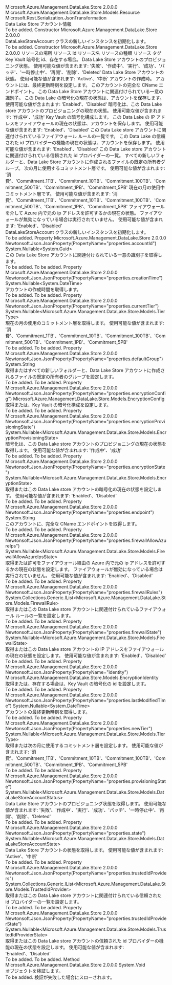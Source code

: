 <Type Name="DataLakeStoreAccount" FullName="Microsoft.Azure.Management.DataLake.Store.Models.DataLakeStoreAccount">
  <TypeSignature Language="C#" Value="public class DataLakeStoreAccount : Microsoft.Azure.Management.DataLake.Store.Models.Resource" />
  <TypeSignature Language="ILAsm" Value=".class public auto ansi beforefieldinit DataLakeStoreAccount extends Microsoft.Azure.Management.DataLake.Store.Models.Resource" />
  <TypeSignature Language="DocId" Value="T:Microsoft.Azure.Management.DataLake.Store.Models.DataLakeStoreAccount" />
  <TypeSignature Language="VB.NET" Value="Public Class DataLakeStoreAccount&#xA;Inherits Resource" />
  <TypeSignature Language="F#" Value="type DataLakeStoreAccount = class&#xA;    inherit Resource" />
  <AssemblyInfo>
    <AssemblyName>Microsoft.Azure.Management.DataLake.Store</AssemblyName>
    <AssemblyVersion>2.0.0.0</AssemblyVersion>
  </AssemblyInfo>
  <Base>
    <BaseTypeName>Microsoft.Azure.Management.DataLake.Store.Models.Resource</BaseTypeName>
  </Base>
  <Interfaces />
  <Attributes>
    <Attribute>
      <AttributeName>Microsoft.Rest.Serialization.JsonTransformation</AttributeName>
    </Attribute>
  </Attributes>
  <Docs>
    <summary>
            Data Lake Store アカウント情報
            </summary>
    <remarks>To be added.</remarks>
  </Docs>
  <Members>
    <Member MemberName=".ctor">
      <MemberSignature Language="C#" Value="public DataLakeStoreAccount ();" />
      <MemberSignature Language="ILAsm" Value=".method public hidebysig specialname rtspecialname instance void .ctor() cil managed" />
      <MemberSignature Language="DocId" Value="M:Microsoft.Azure.Management.DataLake.Store.Models.DataLakeStoreAccount.#ctor" />
      <MemberSignature Language="VB.NET" Value="Public Sub New ()" />
      <MemberType>Constructor</MemberType>
      <AssemblyInfo>
        <AssemblyName>Microsoft.Azure.Management.DataLake.Store</AssemblyName>
        <AssemblyVersion>2.0.0.0</AssemblyVersion>
      </AssemblyInfo>
      <Parameters />
      <Docs>
        <summary>
            DataLakeStoreAccount クラスの新しいインスタンスを初期化します。
            </summary>
        <remarks>To be added.</remarks>
      </Docs>
    </Member>
    <Member MemberName=".ctor">
      <MemberSignature Language="C#" Value="public DataLakeStoreAccount (string location, string id = null, string name = null, string type = null, System.Collections.Generic.IDictionary&lt;string,string&gt; tags = null, Microsoft.Azure.Management.DataLake.Store.Models.EncryptionIdentity identity = null, Nullable&lt;Microsoft.Azure.Management.DataLake.Store.Models.DataLakeStoreAccountStatus&gt; provisioningState = null, Nullable&lt;Microsoft.Azure.Management.DataLake.Store.Models.DataLakeStoreAccountState&gt; state = null, Nullable&lt;DateTime&gt; creationTime = null, Nullable&lt;DateTime&gt; lastModifiedTime = null, string endpoint = null, Nullable&lt;Guid&gt; accountId = null, Nullable&lt;Microsoft.Azure.Management.DataLake.Store.Models.EncryptionState&gt; encryptionState = null, Nullable&lt;Microsoft.Azure.Management.DataLake.Store.Models.EncryptionProvisioningState&gt; encryptionProvisioningState = null, Microsoft.Azure.Management.DataLake.Store.Models.EncryptionConfig encryptionConfig = null, Nullable&lt;Microsoft.Azure.Management.DataLake.Store.Models.FirewallState&gt; firewallState = null, System.Collections.Generic.IList&lt;Microsoft.Azure.Management.DataLake.Store.Models.FirewallRule&gt; firewallRules = null, Nullable&lt;Microsoft.Azure.Management.DataLake.Store.Models.TrustedIdProviderState&gt; trustedIdProviderState = null, System.Collections.Generic.IList&lt;Microsoft.Azure.Management.DataLake.Store.Models.TrustedIdProvider&gt; trustedIdProviders = null, string defaultGroup = null, Nullable&lt;Microsoft.Azure.Management.DataLake.Store.Models.TierType&gt; newTier = null, Nullable&lt;Microsoft.Azure.Management.DataLake.Store.Models.TierType&gt; currentTier = null, Nullable&lt;Microsoft.Azure.Management.DataLake.Store.Models.FirewallAllowAzureIpsState&gt; firewallAllowAzureIps = null);" />
      <MemberSignature Language="ILAsm" Value=".method public hidebysig specialname rtspecialname instance void .ctor(string location, string id, string name, string type, class System.Collections.Generic.IDictionary`2&lt;string, string&gt; tags, class Microsoft.Azure.Management.DataLake.Store.Models.EncryptionIdentity identity, valuetype System.Nullable`1&lt;valuetype Microsoft.Azure.Management.DataLake.Store.Models.DataLakeStoreAccountStatus&gt; provisioningState, valuetype System.Nullable`1&lt;valuetype Microsoft.Azure.Management.DataLake.Store.Models.DataLakeStoreAccountState&gt; state, valuetype System.Nullable`1&lt;valuetype System.DateTime&gt; creationTime, valuetype System.Nullable`1&lt;valuetype System.DateTime&gt; lastModifiedTime, string endpoint, valuetype System.Nullable`1&lt;valuetype System.Guid&gt; accountId, valuetype System.Nullable`1&lt;valuetype Microsoft.Azure.Management.DataLake.Store.Models.EncryptionState&gt; encryptionState, valuetype System.Nullable`1&lt;valuetype Microsoft.Azure.Management.DataLake.Store.Models.EncryptionProvisioningState&gt; encryptionProvisioningState, class Microsoft.Azure.Management.DataLake.Store.Models.EncryptionConfig encryptionConfig, valuetype System.Nullable`1&lt;valuetype Microsoft.Azure.Management.DataLake.Store.Models.FirewallState&gt; firewallState, class System.Collections.Generic.IList`1&lt;class Microsoft.Azure.Management.DataLake.Store.Models.FirewallRule&gt; firewallRules, valuetype System.Nullable`1&lt;valuetype Microsoft.Azure.Management.DataLake.Store.Models.TrustedIdProviderState&gt; trustedIdProviderState, class System.Collections.Generic.IList`1&lt;class Microsoft.Azure.Management.DataLake.Store.Models.TrustedIdProvider&gt; trustedIdProviders, string defaultGroup, valuetype System.Nullable`1&lt;valuetype Microsoft.Azure.Management.DataLake.Store.Models.TierType&gt; newTier, valuetype System.Nullable`1&lt;valuetype Microsoft.Azure.Management.DataLake.Store.Models.TierType&gt; currentTier, valuetype System.Nullable`1&lt;valuetype Microsoft.Azure.Management.DataLake.Store.Models.FirewallAllowAzureIpsState&gt; firewallAllowAzureIps) cil managed" />
      <MemberSignature Language="DocId" Value="M:Microsoft.Azure.Management.DataLake.Store.Models.DataLakeStoreAccount.#ctor(System.String,System.String,System.String,System.String,System.Collections.Generic.IDictionary{System.String,System.String},Microsoft.Azure.Management.DataLake.Store.Models.EncryptionIdentity,System.Nullable{Microsoft.Azure.Management.DataLake.Store.Models.DataLakeStoreAccountStatus},System.Nullable{Microsoft.Azure.Management.DataLake.Store.Models.DataLakeStoreAccountState},System.Nullable{System.DateTime},System.Nullable{System.DateTime},System.String,System.Nullable{System.Guid},System.Nullable{Microsoft.Azure.Management.DataLake.Store.Models.EncryptionState},System.Nullable{Microsoft.Azure.Management.DataLake.Store.Models.EncryptionProvisioningState},Microsoft.Azure.Management.DataLake.Store.Models.EncryptionConfig,System.Nullable{Microsoft.Azure.Management.DataLake.Store.Models.FirewallState},System.Collections.Generic.IList{Microsoft.Azure.Management.DataLake.Store.Models.FirewallRule},System.Nullable{Microsoft.Azure.Management.DataLake.Store.Models.TrustedIdProviderState},System.Collections.Generic.IList{Microsoft.Azure.Management.DataLake.Store.Models.TrustedIdProvider},System.String,System.Nullable{Microsoft.Azure.Management.DataLake.Store.Models.TierType},System.Nullable{Microsoft.Azure.Management.DataLake.Store.Models.TierType},System.Nullable{Microsoft.Azure.Management.DataLake.Store.Models.FirewallAllowAzureIpsState})" />
      <MemberSignature Language="F#" Value="new Microsoft.Azure.Management.DataLake.Store.Models.DataLakeStoreAccount : string * string * string * string * System.Collections.Generic.IDictionary&lt;string, string&gt; * Microsoft.Azure.Management.DataLake.Store.Models.EncryptionIdentity * Nullable&lt;Microsoft.Azure.Management.DataLake.Store.Models.DataLakeStoreAccountStatus&gt; * Nullable&lt;Microsoft.Azure.Management.DataLake.Store.Models.DataLakeStoreAccountState&gt; * Nullable&lt;DateTime&gt; * Nullable&lt;DateTime&gt; * string * Nullable&lt;Guid&gt; * Nullable&lt;Microsoft.Azure.Management.DataLake.Store.Models.EncryptionState&gt; * Nullable&lt;Microsoft.Azure.Management.DataLake.Store.Models.EncryptionProvisioningState&gt; * Microsoft.Azure.Management.DataLake.Store.Models.EncryptionConfig * Nullable&lt;Microsoft.Azure.Management.DataLake.Store.Models.FirewallState&gt; * System.Collections.Generic.IList&lt;Microsoft.Azure.Management.DataLake.Store.Models.FirewallRule&gt; * Nullable&lt;Microsoft.Azure.Management.DataLake.Store.Models.TrustedIdProviderState&gt; * System.Collections.Generic.IList&lt;Microsoft.Azure.Management.DataLake.Store.Models.TrustedIdProvider&gt; * string * Nullable&lt;Microsoft.Azure.Management.DataLake.Store.Models.TierType&gt; * Nullable&lt;Microsoft.Azure.Management.DataLake.Store.Models.TierType&gt; * Nullable&lt;Microsoft.Azure.Management.DataLake.Store.Models.FirewallAllowAzureIpsState&gt; -&gt; Microsoft.Azure.Management.DataLake.Store.Models.DataLakeStoreAccount" Usage="new Microsoft.Azure.Management.DataLake.Store.Models.DataLakeStoreAccount (location, id, name, type, tags, identity, provisioningState, state, creationTime, lastModifiedTime, endpoint, accountId, encryptionState, encryptionProvisioningState, encryptionConfig, firewallState, firewallRules, trustedIdProviderState, trustedIdProviders, defaultGroup, newTier, currentTier, firewallAllowAzureIps)" />
      <MemberType>Constructor</MemberType>
      <AssemblyInfo>
        <AssemblyName>Microsoft.Azure.Management.DataLake.Store</AssemblyName>
        <AssemblyVersion>2.0.0.0</AssemblyVersion>
      </AssemblyInfo>
      <Parameters>
        <Parameter Name="location" Type="System.String" />
        <Parameter Name="id" Type="System.String" />
        <Parameter Name="name" Type="System.String" />
        <Parameter Name="type" Type="System.String" />
        <Parameter Name="tags" Type="System.Collections.Generic.IDictionary&lt;System.String,System.String&gt;" />
        <Parameter Name="identity" Type="Microsoft.Azure.Management.DataLake.Store.Models.EncryptionIdentity" />
        <Parameter Name="provisioningState" Type="System.Nullable&lt;Microsoft.Azure.Management.DataLake.Store.Models.DataLakeStoreAccountStatus&gt;" />
        <Parameter Name="state" Type="System.Nullable&lt;Microsoft.Azure.Management.DataLake.Store.Models.DataLakeStoreAccountState&gt;" />
        <Parameter Name="creationTime" Type="System.Nullable&lt;System.DateTime&gt;" />
        <Parameter Name="lastModifiedTime" Type="System.Nullable&lt;System.DateTime&gt;" />
        <Parameter Name="endpoint" Type="System.String" />
        <Parameter Name="accountId" Type="System.Nullable&lt;System.Guid&gt;" />
        <Parameter Name="encryptionState" Type="System.Nullable&lt;Microsoft.Azure.Management.DataLake.Store.Models.EncryptionState&gt;" />
        <Parameter Name="encryptionProvisioningState" Type="System.Nullable&lt;Microsoft.Azure.Management.DataLake.Store.Models.EncryptionProvisioningState&gt;" />
        <Parameter Name="encryptionConfig" Type="Microsoft.Azure.Management.DataLake.Store.Models.EncryptionConfig" />
        <Parameter Name="firewallState" Type="System.Nullable&lt;Microsoft.Azure.Management.DataLake.Store.Models.FirewallState&gt;" />
        <Parameter Name="firewallRules" Type="System.Collections.Generic.IList&lt;Microsoft.Azure.Management.DataLake.Store.Models.FirewallRule&gt;" />
        <Parameter Name="trustedIdProviderState" Type="System.Nullable&lt;Microsoft.Azure.Management.DataLake.Store.Models.TrustedIdProviderState&gt;" />
        <Parameter Name="trustedIdProviders" Type="System.Collections.Generic.IList&lt;Microsoft.Azure.Management.DataLake.Store.Models.TrustedIdProvider&gt;" />
        <Parameter Name="defaultGroup" Type="System.String" />
        <Parameter Name="newTier" Type="System.Nullable&lt;Microsoft.Azure.Management.DataLake.Store.Models.TierType&gt;" />
        <Parameter Name="currentTier" Type="System.Nullable&lt;Microsoft.Azure.Management.DataLake.Store.Models.TierType&gt;" />
        <Parameter Name="firewallAllowAzureIps" Type="System.Nullable&lt;Microsoft.Azure.Management.DataLake.Store.Models.FirewallAllowAzureIpsState&gt;" />
      </Parameters>
      <Docs>
        <param name="location">リソースの場所</param>
        <param name="id">リソース Id</param>
        <param name="name">リソース名</param>
        <param name="type">リソースの種類</param>
        <param name="tags">リソース タグ</param>
        <param name="identity">Key Vault 暗号化 id、存在する場合。</param>
        <param name="provisioningState">Data Lake Store アカウントのプロビジョニング状態。 使用可能な値が含まれます: '失敗'、'作成中'、'実行'、'成功'、'パッチ'、'一時停止中'、'再開'、'削除'、'Deleted'</param>
        <param name="state">Data Lake Store アカウントの状態。
            使用可能な値が含まれます: 'Active'、'中断'</param>
        <param name="creationTime">アカウントの作成時。</param>
        <param name="lastModifiedTime">アカウントには、最終更新時刻を設定します。</param>
        <param name="endpoint">このアカウントの完全な CName エンドポイント。</param>
        <param name="accountId">この Data Lake Store アカウントに関連付けられている一意の識別子。</param>
        <param name="encryptionState">この Data Lake の暗号化の現在の状態は、アカウントを保存します。 使用可能な値が含まれます: 'Enabled'、'Disabled'</param>
        <param name="encryptionProvisioningState">暗号化は、この Data Lake store アカウントのプロビジョニングの現在の状態。 使用可能な値が含まれます: '作成中'、'成功'</param>
        <param name="encryptionConfig">Key Vault の暗号化構成します。</param>
        <param name="firewallState">この Data Lake の IP アドレスをファイアウォールの現在の状態は、アカウントを保存します。 使用可能な値が含まれます: 'Enabled'、'Disabled'</param>
        <param name="firewallRules">この Data Lake store アカウントに関連付けられているファイアウォール ルールの一覧です。</param>
        <param name="trustedIdProviderState">この Data Lake の信頼された id プロバイダーの機能の現在の状態は、アカウントを保存します。
            使用可能な値が含まれます: 'Enabled'、'Disabled'</param>
        <param name="trustedIdProviders">この Data Lake store アカウントに関連付けられている信頼された id プロバイダーの一覧。</param>
        <param name="defaultGroup">すべての新しいフォルダーと、Data Lake Store アカウントに作成されるファイルの既定の所有者グループ。</param>
        <param name="newTier">次の月に使用するコミットメント層です。
            使用可能な値が含まれます: '消費'、'Commitment_1TB'、'Commitment_10TB'、'Commitment_100TB'、'Commitment_500TB'、'Commitment_1PB'、'Commitment_5PB'</param>
        <param name="currentTier">現在の月の使用中コミットメント層です。 使用可能な値が含まれます: '消費'、'Commitment_1TB'、'Commitment_10TB'、'Commitment_100TB'、'Commitment_500TB'、'Commitment_1PB'、'Commitment_5PB'</param>
        <param name="firewallAllowAzureIps">ファイアウォールを介して Azure 内で元の ip アドレスを許可するかの現在の状態。
            ファイアウォールが無効になっている場合は実行されていません。 使用可能な値が含まれます: 'Enabled'、'Disabled'</param>
        <summary>
            DataLakeStoreAccount クラスの新しいインスタンスを初期化します。
            </summary>
        <remarks>To be added.</remarks>
      </Docs>
    </Member>
    <Member MemberName="AccountId">
      <MemberSignature Language="C#" Value="public Nullable&lt;Guid&gt; AccountId { get; }" />
      <MemberSignature Language="ILAsm" Value=".property instance valuetype System.Nullable`1&lt;valuetype System.Guid&gt; AccountId" />
      <MemberSignature Language="DocId" Value="P:Microsoft.Azure.Management.DataLake.Store.Models.DataLakeStoreAccount.AccountId" />
      <MemberSignature Language="VB.NET" Value="Public ReadOnly Property AccountId As Nullable(Of Guid)" />
      <MemberSignature Language="F#" Value="member this.AccountId : Nullable&lt;Guid&gt;" Usage="Microsoft.Azure.Management.DataLake.Store.Models.DataLakeStoreAccount.AccountId" />
      <MemberType>Property</MemberType>
      <AssemblyInfo>
        <AssemblyName>Microsoft.Azure.Management.DataLake.Store</AssemblyName>
        <AssemblyVersion>2.0.0.0</AssemblyVersion>
      </AssemblyInfo>
      <Attributes>
        <Attribute>
          <AttributeName>Newtonsoft.Json.JsonProperty(PropertyName="properties.accountId")</AttributeName>
        </Attribute>
      </Attributes>
      <ReturnValue>
        <ReturnType>System.Nullable&lt;System.Guid&gt;</ReturnType>
      </ReturnValue>
      <Docs>
        <summary>
            この Data Lake Store アカウントに関連付けられている一意の識別子を取得します。
            </summary>
        <value>To be added.</value>
        <remarks>To be added.</remarks>
      </Docs>
    </Member>
    <Member MemberName="CreationTime">
      <MemberSignature Language="C#" Value="public Nullable&lt;DateTime&gt; CreationTime { get; }" />
      <MemberSignature Language="ILAsm" Value=".property instance valuetype System.Nullable`1&lt;valuetype System.DateTime&gt; CreationTime" />
      <MemberSignature Language="DocId" Value="P:Microsoft.Azure.Management.DataLake.Store.Models.DataLakeStoreAccount.CreationTime" />
      <MemberSignature Language="VB.NET" Value="Public ReadOnly Property CreationTime As Nullable(Of DateTime)" />
      <MemberSignature Language="F#" Value="member this.CreationTime : Nullable&lt;DateTime&gt;" Usage="Microsoft.Azure.Management.DataLake.Store.Models.DataLakeStoreAccount.CreationTime" />
      <MemberType>Property</MemberType>
      <AssemblyInfo>
        <AssemblyName>Microsoft.Azure.Management.DataLake.Store</AssemblyName>
        <AssemblyVersion>2.0.0.0</AssemblyVersion>
      </AssemblyInfo>
      <Attributes>
        <Attribute>
          <AttributeName>Newtonsoft.Json.JsonProperty(PropertyName="properties.creationTime")</AttributeName>
        </Attribute>
      </Attributes>
      <ReturnValue>
        <ReturnType>System.Nullable&lt;System.DateTime&gt;</ReturnType>
      </ReturnValue>
      <Docs>
        <summary>
            アカウントの作成時間を取得します。
            </summary>
        <value>To be added.</value>
        <remarks>To be added.</remarks>
      </Docs>
    </Member>
    <Member MemberName="CurrentTier">
      <MemberSignature Language="C#" Value="public Nullable&lt;Microsoft.Azure.Management.DataLake.Store.Models.TierType&gt; CurrentTier { get; }" />
      <MemberSignature Language="ILAsm" Value=".property instance valuetype System.Nullable`1&lt;valuetype Microsoft.Azure.Management.DataLake.Store.Models.TierType&gt; CurrentTier" />
      <MemberSignature Language="DocId" Value="P:Microsoft.Azure.Management.DataLake.Store.Models.DataLakeStoreAccount.CurrentTier" />
      <MemberSignature Language="VB.NET" Value="Public ReadOnly Property CurrentTier As Nullable(Of TierType)" />
      <MemberSignature Language="F#" Value="member this.CurrentTier : Nullable&lt;Microsoft.Azure.Management.DataLake.Store.Models.TierType&gt;" Usage="Microsoft.Azure.Management.DataLake.Store.Models.DataLakeStoreAccount.CurrentTier" />
      <MemberType>Property</MemberType>
      <AssemblyInfo>
        <AssemblyName>Microsoft.Azure.Management.DataLake.Store</AssemblyName>
        <AssemblyVersion>2.0.0.0</AssemblyVersion>
      </AssemblyInfo>
      <Attributes>
        <Attribute>
          <AttributeName>Newtonsoft.Json.JsonProperty(PropertyName="properties.currentTier")</AttributeName>
        </Attribute>
      </Attributes>
      <ReturnValue>
        <ReturnType>System.Nullable&lt;Microsoft.Azure.Management.DataLake.Store.Models.TierType&gt;</ReturnType>
      </ReturnValue>
      <Docs>
        <summary>
            現在の月の使用のコミットメント層を取得します。 使用可能な値が含まれます: '消費'、'Commitment_1TB'、'Commitment_10TB'、'Commitment_100TB'、'Commitment_500TB'、'Commitment_1PB'、'Commitment_5PB'
            </summary>
        <value>To be added.</value>
        <remarks>To be added.</remarks>
      </Docs>
    </Member>
    <Member MemberName="DefaultGroup">
      <MemberSignature Language="C#" Value="public string DefaultGroup { get; set; }" />
      <MemberSignature Language="ILAsm" Value=".property instance string DefaultGroup" />
      <MemberSignature Language="DocId" Value="P:Microsoft.Azure.Management.DataLake.Store.Models.DataLakeStoreAccount.DefaultGroup" />
      <MemberSignature Language="VB.NET" Value="Public Property DefaultGroup As String" />
      <MemberSignature Language="F#" Value="member this.DefaultGroup : string with get, set" Usage="Microsoft.Azure.Management.DataLake.Store.Models.DataLakeStoreAccount.DefaultGroup" />
      <MemberType>Property</MemberType>
      <AssemblyInfo>
        <AssemblyName>Microsoft.Azure.Management.DataLake.Store</AssemblyName>
        <AssemblyVersion>2.0.0.0</AssemblyVersion>
      </AssemblyInfo>
      <Attributes>
        <Attribute>
          <AttributeName>Newtonsoft.Json.JsonProperty(PropertyName="properties.defaultGroup")</AttributeName>
        </Attribute>
      </Attributes>
      <ReturnValue>
        <ReturnType>System.String</ReturnType>
      </ReturnValue>
      <Docs>
        <summary>
            取得またはすべての新しいフォルダーと、Data Lake Store アカウントに作成されるファイルの既定の所有者のグループを設定します。
            </summary>
        <value>To be added.</value>
        <remarks>To be added.</remarks>
      </Docs>
    </Member>
    <Member MemberName="EncryptionConfig">
      <MemberSignature Language="C#" Value="public Microsoft.Azure.Management.DataLake.Store.Models.EncryptionConfig EncryptionConfig { get; set; }" />
      <MemberSignature Language="ILAsm" Value=".property instance class Microsoft.Azure.Management.DataLake.Store.Models.EncryptionConfig EncryptionConfig" />
      <MemberSignature Language="DocId" Value="P:Microsoft.Azure.Management.DataLake.Store.Models.DataLakeStoreAccount.EncryptionConfig" />
      <MemberSignature Language="VB.NET" Value="Public Property EncryptionConfig As EncryptionConfig" />
      <MemberSignature Language="F#" Value="member this.EncryptionConfig : Microsoft.Azure.Management.DataLake.Store.Models.EncryptionConfig with get, set" Usage="Microsoft.Azure.Management.DataLake.Store.Models.DataLakeStoreAccount.EncryptionConfig" />
      <MemberType>Property</MemberType>
      <AssemblyInfo>
        <AssemblyName>Microsoft.Azure.Management.DataLake.Store</AssemblyName>
        <AssemblyVersion>2.0.0.0</AssemblyVersion>
      </AssemblyInfo>
      <Attributes>
        <Attribute>
          <AttributeName>Newtonsoft.Json.JsonProperty(PropertyName="properties.encryptionConfig")</AttributeName>
        </Attribute>
      </Attributes>
      <ReturnValue>
        <ReturnType>Microsoft.Azure.Management.DataLake.Store.Models.EncryptionConfig</ReturnType>
      </ReturnValue>
      <Docs>
        <summary>
            取得または、Key Vault の暗号化構成を設定します。
            </summary>
        <value>To be added.</value>
        <remarks>To be added.</remarks>
      </Docs>
    </Member>
    <Member MemberName="EncryptionProvisioningState">
      <MemberSignature Language="C#" Value="public Nullable&lt;Microsoft.Azure.Management.DataLake.Store.Models.EncryptionProvisioningState&gt; EncryptionProvisioningState { get; }" />
      <MemberSignature Language="ILAsm" Value=".property instance valuetype System.Nullable`1&lt;valuetype Microsoft.Azure.Management.DataLake.Store.Models.EncryptionProvisioningState&gt; EncryptionProvisioningState" />
      <MemberSignature Language="DocId" Value="P:Microsoft.Azure.Management.DataLake.Store.Models.DataLakeStoreAccount.EncryptionProvisioningState" />
      <MemberSignature Language="VB.NET" Value="Public ReadOnly Property EncryptionProvisioningState As Nullable(Of EncryptionProvisioningState)" />
      <MemberSignature Language="F#" Value="member this.EncryptionProvisioningState : Nullable&lt;Microsoft.Azure.Management.DataLake.Store.Models.EncryptionProvisioningState&gt;" Usage="Microsoft.Azure.Management.DataLake.Store.Models.DataLakeStoreAccount.EncryptionProvisioningState" />
      <MemberType>Property</MemberType>
      <AssemblyInfo>
        <AssemblyName>Microsoft.Azure.Management.DataLake.Store</AssemblyName>
        <AssemblyVersion>2.0.0.0</AssemblyVersion>
      </AssemblyInfo>
      <Attributes>
        <Attribute>
          <AttributeName>Newtonsoft.Json.JsonProperty(PropertyName="properties.encryptionProvisioningState")</AttributeName>
        </Attribute>
      </Attributes>
      <ReturnValue>
        <ReturnType>System.Nullable&lt;Microsoft.Azure.Management.DataLake.Store.Models.EncryptionProvisioningState&gt;</ReturnType>
      </ReturnValue>
      <Docs>
        <summary>
            暗号化は、この Data Lake store アカウントのプロビジョニングの現在の状態を取得します。 使用可能な値が含まれます: '作成中'、'成功'
            </summary>
        <value>To be added.</value>
        <remarks>To be added.</remarks>
      </Docs>
    </Member>
    <Member MemberName="EncryptionState">
      <MemberSignature Language="C#" Value="public Nullable&lt;Microsoft.Azure.Management.DataLake.Store.Models.EncryptionState&gt; EncryptionState { get; set; }" />
      <MemberSignature Language="ILAsm" Value=".property instance valuetype System.Nullable`1&lt;valuetype Microsoft.Azure.Management.DataLake.Store.Models.EncryptionState&gt; EncryptionState" />
      <MemberSignature Language="DocId" Value="P:Microsoft.Azure.Management.DataLake.Store.Models.DataLakeStoreAccount.EncryptionState" />
      <MemberSignature Language="VB.NET" Value="Public Property EncryptionState As Nullable(Of EncryptionState)" />
      <MemberSignature Language="F#" Value="member this.EncryptionState : Nullable&lt;Microsoft.Azure.Management.DataLake.Store.Models.EncryptionState&gt; with get, set" Usage="Microsoft.Azure.Management.DataLake.Store.Models.DataLakeStoreAccount.EncryptionState" />
      <MemberType>Property</MemberType>
      <AssemblyInfo>
        <AssemblyName>Microsoft.Azure.Management.DataLake.Store</AssemblyName>
        <AssemblyVersion>2.0.0.0</AssemblyVersion>
      </AssemblyInfo>
      <Attributes>
        <Attribute>
          <AttributeName>Newtonsoft.Json.JsonProperty(PropertyName="properties.encryptionState")</AttributeName>
        </Attribute>
      </Attributes>
      <ReturnValue>
        <ReturnType>System.Nullable&lt;Microsoft.Azure.Management.DataLake.Store.Models.EncryptionState&gt;</ReturnType>
      </ReturnValue>
      <Docs>
        <summary>
            取得またはこの Data Lake store アカウントの暗号化の現在の状態を設定します。 使用可能な値が含まれます: 'Enabled'、'Disabled'
            </summary>
        <value>To be added.</value>
        <remarks>To be added.</remarks>
      </Docs>
    </Member>
    <Member MemberName="Endpoint">
      <MemberSignature Language="C#" Value="public string Endpoint { get; }" />
      <MemberSignature Language="ILAsm" Value=".property instance string Endpoint" />
      <MemberSignature Language="DocId" Value="P:Microsoft.Azure.Management.DataLake.Store.Models.DataLakeStoreAccount.Endpoint" />
      <MemberSignature Language="VB.NET" Value="Public ReadOnly Property Endpoint As String" />
      <MemberSignature Language="F#" Value="member this.Endpoint : string" Usage="Microsoft.Azure.Management.DataLake.Store.Models.DataLakeStoreAccount.Endpoint" />
      <MemberType>Property</MemberType>
      <AssemblyInfo>
        <AssemblyName>Microsoft.Azure.Management.DataLake.Store</AssemblyName>
        <AssemblyVersion>2.0.0.0</AssemblyVersion>
      </AssemblyInfo>
      <Attributes>
        <Attribute>
          <AttributeName>Newtonsoft.Json.JsonProperty(PropertyName="properties.endpoint")</AttributeName>
        </Attribute>
      </Attributes>
      <ReturnValue>
        <ReturnType>System.String</ReturnType>
      </ReturnValue>
      <Docs>
        <summary>
            このアカウントに、完全な CName エンドポイントを取得します。
            </summary>
        <value>To be added.</value>
        <remarks>To be added.</remarks>
      </Docs>
    </Member>
    <Member MemberName="FirewallAllowAzureIps">
      <MemberSignature Language="C#" Value="public Nullable&lt;Microsoft.Azure.Management.DataLake.Store.Models.FirewallAllowAzureIpsState&gt; FirewallAllowAzureIps { get; set; }" />
      <MemberSignature Language="ILAsm" Value=".property instance valuetype System.Nullable`1&lt;valuetype Microsoft.Azure.Management.DataLake.Store.Models.FirewallAllowAzureIpsState&gt; FirewallAllowAzureIps" />
      <MemberSignature Language="DocId" Value="P:Microsoft.Azure.Management.DataLake.Store.Models.DataLakeStoreAccount.FirewallAllowAzureIps" />
      <MemberSignature Language="VB.NET" Value="Public Property FirewallAllowAzureIps As Nullable(Of FirewallAllowAzureIpsState)" />
      <MemberSignature Language="F#" Value="member this.FirewallAllowAzureIps : Nullable&lt;Microsoft.Azure.Management.DataLake.Store.Models.FirewallAllowAzureIpsState&gt; with get, set" Usage="Microsoft.Azure.Management.DataLake.Store.Models.DataLakeStoreAccount.FirewallAllowAzureIps" />
      <MemberType>Property</MemberType>
      <AssemblyInfo>
        <AssemblyName>Microsoft.Azure.Management.DataLake.Store</AssemblyName>
        <AssemblyVersion>2.0.0.0</AssemblyVersion>
      </AssemblyInfo>
      <Attributes>
        <Attribute>
          <AttributeName>Newtonsoft.Json.JsonProperty(PropertyName="properties.firewallAllowAzureIps")</AttributeName>
        </Attribute>
      </Attributes>
      <ReturnValue>
        <ReturnType>System.Nullable&lt;Microsoft.Azure.Management.DataLake.Store.Models.FirewallAllowAzureIpsState&gt;</ReturnType>
      </ReturnValue>
      <Docs>
        <summary>
            取得または許可をファイアウォール経由の Azure 内で元の ip アドレスを許可するかの現在の状態を設定します。 ファイアウォールが無効になっている場合は実行されていません。 使用可能な値が含まれます: 'Enabled'、'Disabled'
            </summary>
        <value>To be added.</value>
        <remarks>To be added.</remarks>
      </Docs>
    </Member>
    <Member MemberName="FirewallRules">
      <MemberSignature Language="C#" Value="public System.Collections.Generic.IList&lt;Microsoft.Azure.Management.DataLake.Store.Models.FirewallRule&gt; FirewallRules { get; set; }" />
      <MemberSignature Language="ILAsm" Value=".property instance class System.Collections.Generic.IList`1&lt;class Microsoft.Azure.Management.DataLake.Store.Models.FirewallRule&gt; FirewallRules" />
      <MemberSignature Language="DocId" Value="P:Microsoft.Azure.Management.DataLake.Store.Models.DataLakeStoreAccount.FirewallRules" />
      <MemberSignature Language="VB.NET" Value="Public Property FirewallRules As IList(Of FirewallRule)" />
      <MemberSignature Language="F#" Value="member this.FirewallRules : System.Collections.Generic.IList&lt;Microsoft.Azure.Management.DataLake.Store.Models.FirewallRule&gt; with get, set" Usage="Microsoft.Azure.Management.DataLake.Store.Models.DataLakeStoreAccount.FirewallRules" />
      <MemberType>Property</MemberType>
      <AssemblyInfo>
        <AssemblyName>Microsoft.Azure.Management.DataLake.Store</AssemblyName>
        <AssemblyVersion>2.0.0.0</AssemblyVersion>
      </AssemblyInfo>
      <Attributes>
        <Attribute>
          <AttributeName>Newtonsoft.Json.JsonProperty(PropertyName="properties.firewallRules")</AttributeName>
        </Attribute>
      </Attributes>
      <ReturnValue>
        <ReturnType>System.Collections.Generic.IList&lt;Microsoft.Azure.Management.DataLake.Store.Models.FirewallRule&gt;</ReturnType>
      </ReturnValue>
      <Docs>
        <summary>
            取得またはこの Data Lake store アカウントに関連付けられているファイアウォール ルールの一覧を設定します。
            </summary>
        <value>To be added.</value>
        <remarks>To be added.</remarks>
      </Docs>
    </Member>
    <Member MemberName="FirewallState">
      <MemberSignature Language="C#" Value="public Nullable&lt;Microsoft.Azure.Management.DataLake.Store.Models.FirewallState&gt; FirewallState { get; set; }" />
      <MemberSignature Language="ILAsm" Value=".property instance valuetype System.Nullable`1&lt;valuetype Microsoft.Azure.Management.DataLake.Store.Models.FirewallState&gt; FirewallState" />
      <MemberSignature Language="DocId" Value="P:Microsoft.Azure.Management.DataLake.Store.Models.DataLakeStoreAccount.FirewallState" />
      <MemberSignature Language="VB.NET" Value="Public Property FirewallState As Nullable(Of FirewallState)" />
      <MemberSignature Language="F#" Value="member this.FirewallState : Nullable&lt;Microsoft.Azure.Management.DataLake.Store.Models.FirewallState&gt; with get, set" Usage="Microsoft.Azure.Management.DataLake.Store.Models.DataLakeStoreAccount.FirewallState" />
      <MemberType>Property</MemberType>
      <AssemblyInfo>
        <AssemblyName>Microsoft.Azure.Management.DataLake.Store</AssemblyName>
        <AssemblyVersion>2.0.0.0</AssemblyVersion>
      </AssemblyInfo>
      <Attributes>
        <Attribute>
          <AttributeName>Newtonsoft.Json.JsonProperty(PropertyName="properties.firewallState")</AttributeName>
        </Attribute>
      </Attributes>
      <ReturnValue>
        <ReturnType>System.Nullable&lt;Microsoft.Azure.Management.DataLake.Store.Models.FirewallState&gt;</ReturnType>
      </ReturnValue>
      <Docs>
        <summary>
            取得またはこの Data Lake store アカウントの IP アドレスをファイアウォールの現在の状態を設定します。 使用可能な値が含まれます: 'Enabled'、'Disabled'
            </summary>
        <value>To be added.</value>
        <remarks>To be added.</remarks>
      </Docs>
    </Member>
    <Member MemberName="Identity">
      <MemberSignature Language="C#" Value="public Microsoft.Azure.Management.DataLake.Store.Models.EncryptionIdentity Identity { get; set; }" />
      <MemberSignature Language="ILAsm" Value=".property instance class Microsoft.Azure.Management.DataLake.Store.Models.EncryptionIdentity Identity" />
      <MemberSignature Language="DocId" Value="P:Microsoft.Azure.Management.DataLake.Store.Models.DataLakeStoreAccount.Identity" />
      <MemberSignature Language="VB.NET" Value="Public Property Identity As EncryptionIdentity" />
      <MemberSignature Language="F#" Value="member this.Identity : Microsoft.Azure.Management.DataLake.Store.Models.EncryptionIdentity with get, set" Usage="Microsoft.Azure.Management.DataLake.Store.Models.DataLakeStoreAccount.Identity" />
      <MemberType>Property</MemberType>
      <AssemblyInfo>
        <AssemblyName>Microsoft.Azure.Management.DataLake.Store</AssemblyName>
        <AssemblyVersion>2.0.0.0</AssemblyVersion>
      </AssemblyInfo>
      <Attributes>
        <Attribute>
          <AttributeName>Newtonsoft.Json.JsonProperty(PropertyName="identity")</AttributeName>
        </Attribute>
      </Attributes>
      <ReturnValue>
        <ReturnType>Microsoft.Azure.Management.DataLake.Store.Models.EncryptionIdentity</ReturnType>
      </ReturnValue>
      <Docs>
        <summary>
            取得または、存在する場合は、Key Vault の暗号化の id を設定します。
            </summary>
        <value>To be added.</value>
        <remarks>To be added.</remarks>
      </Docs>
    </Member>
    <Member MemberName="LastModifiedTime">
      <MemberSignature Language="C#" Value="public Nullable&lt;DateTime&gt; LastModifiedTime { get; }" />
      <MemberSignature Language="ILAsm" Value=".property instance valuetype System.Nullable`1&lt;valuetype System.DateTime&gt; LastModifiedTime" />
      <MemberSignature Language="DocId" Value="P:Microsoft.Azure.Management.DataLake.Store.Models.DataLakeStoreAccount.LastModifiedTime" />
      <MemberSignature Language="VB.NET" Value="Public ReadOnly Property LastModifiedTime As Nullable(Of DateTime)" />
      <MemberSignature Language="F#" Value="member this.LastModifiedTime : Nullable&lt;DateTime&gt;" Usage="Microsoft.Azure.Management.DataLake.Store.Models.DataLakeStoreAccount.LastModifiedTime" />
      <MemberType>Property</MemberType>
      <AssemblyInfo>
        <AssemblyName>Microsoft.Azure.Management.DataLake.Store</AssemblyName>
        <AssemblyVersion>2.0.0.0</AssemblyVersion>
      </AssemblyInfo>
      <Attributes>
        <Attribute>
          <AttributeName>Newtonsoft.Json.JsonProperty(PropertyName="properties.lastModifiedTime")</AttributeName>
        </Attribute>
      </Attributes>
      <ReturnValue>
        <ReturnType>System.Nullable&lt;System.DateTime&gt;</ReturnType>
      </ReturnValue>
      <Docs>
        <summary>
            アカウントの最終更新時刻を取得します。
            </summary>
        <value>To be added.</value>
        <remarks>To be added.</remarks>
      </Docs>
    </Member>
    <Member MemberName="NewTier">
      <MemberSignature Language="C#" Value="public Nullable&lt;Microsoft.Azure.Management.DataLake.Store.Models.TierType&gt; NewTier { get; set; }" />
      <MemberSignature Language="ILAsm" Value=".property instance valuetype System.Nullable`1&lt;valuetype Microsoft.Azure.Management.DataLake.Store.Models.TierType&gt; NewTier" />
      <MemberSignature Language="DocId" Value="P:Microsoft.Azure.Management.DataLake.Store.Models.DataLakeStoreAccount.NewTier" />
      <MemberSignature Language="VB.NET" Value="Public Property NewTier As Nullable(Of TierType)" />
      <MemberSignature Language="F#" Value="member this.NewTier : Nullable&lt;Microsoft.Azure.Management.DataLake.Store.Models.TierType&gt; with get, set" Usage="Microsoft.Azure.Management.DataLake.Store.Models.DataLakeStoreAccount.NewTier" />
      <MemberType>Property</MemberType>
      <AssemblyInfo>
        <AssemblyName>Microsoft.Azure.Management.DataLake.Store</AssemblyName>
        <AssemblyVersion>2.0.0.0</AssemblyVersion>
      </AssemblyInfo>
      <Attributes>
        <Attribute>
          <AttributeName>Newtonsoft.Json.JsonProperty(PropertyName="properties.newTier")</AttributeName>
        </Attribute>
      </Attributes>
      <ReturnValue>
        <ReturnType>System.Nullable&lt;Microsoft.Azure.Management.DataLake.Store.Models.TierType&gt;</ReturnType>
      </ReturnValue>
      <Docs>
        <summary>
            取得または次の月に使用するコミットメント層を設定します。 使用可能な値が含まれます: '消費'、'Commitment_1TB'、'Commitment_10TB'、'Commitment_100TB'、'Commitment_500TB'、'Commitment_1PB'、'Commitment_5PB'
            </summary>
        <value>To be added.</value>
        <remarks>To be added.</remarks>
      </Docs>
    </Member>
    <Member MemberName="ProvisioningState">
      <MemberSignature Language="C#" Value="public Nullable&lt;Microsoft.Azure.Management.DataLake.Store.Models.DataLakeStoreAccountStatus&gt; ProvisioningState { get; }" />
      <MemberSignature Language="ILAsm" Value=".property instance valuetype System.Nullable`1&lt;valuetype Microsoft.Azure.Management.DataLake.Store.Models.DataLakeStoreAccountStatus&gt; ProvisioningState" />
      <MemberSignature Language="DocId" Value="P:Microsoft.Azure.Management.DataLake.Store.Models.DataLakeStoreAccount.ProvisioningState" />
      <MemberSignature Language="VB.NET" Value="Public ReadOnly Property ProvisioningState As Nullable(Of DataLakeStoreAccountStatus)" />
      <MemberSignature Language="F#" Value="member this.ProvisioningState : Nullable&lt;Microsoft.Azure.Management.DataLake.Store.Models.DataLakeStoreAccountStatus&gt;" Usage="Microsoft.Azure.Management.DataLake.Store.Models.DataLakeStoreAccount.ProvisioningState" />
      <MemberType>Property</MemberType>
      <AssemblyInfo>
        <AssemblyName>Microsoft.Azure.Management.DataLake.Store</AssemblyName>
        <AssemblyVersion>2.0.0.0</AssemblyVersion>
      </AssemblyInfo>
      <Attributes>
        <Attribute>
          <AttributeName>Newtonsoft.Json.JsonProperty(PropertyName="properties.provisioningState")</AttributeName>
        </Attribute>
      </Attributes>
      <ReturnValue>
        <ReturnType>System.Nullable&lt;Microsoft.Azure.Management.DataLake.Store.Models.DataLakeStoreAccountStatus&gt;</ReturnType>
      </ReturnValue>
      <Docs>
        <summary>
            Data Lake Store アカウントのプロビジョニング状態を取得します。
            使用可能な値が含まれます: '失敗'、'作成中'、'実行'、'成功'、'パッチ'、'一時停止中'、'再開'、'削除'、'Deleted'
            </summary>
        <value>To be added.</value>
        <remarks>To be added.</remarks>
      </Docs>
    </Member>
    <Member MemberName="State">
      <MemberSignature Language="C#" Value="public Nullable&lt;Microsoft.Azure.Management.DataLake.Store.Models.DataLakeStoreAccountState&gt; State { get; }" />
      <MemberSignature Language="ILAsm" Value=".property instance valuetype System.Nullable`1&lt;valuetype Microsoft.Azure.Management.DataLake.Store.Models.DataLakeStoreAccountState&gt; State" />
      <MemberSignature Language="DocId" Value="P:Microsoft.Azure.Management.DataLake.Store.Models.DataLakeStoreAccount.State" />
      <MemberSignature Language="VB.NET" Value="Public ReadOnly Property State As Nullable(Of DataLakeStoreAccountState)" />
      <MemberSignature Language="F#" Value="member this.State : Nullable&lt;Microsoft.Azure.Management.DataLake.Store.Models.DataLakeStoreAccountState&gt;" Usage="Microsoft.Azure.Management.DataLake.Store.Models.DataLakeStoreAccount.State" />
      <MemberType>Property</MemberType>
      <AssemblyInfo>
        <AssemblyName>Microsoft.Azure.Management.DataLake.Store</AssemblyName>
        <AssemblyVersion>2.0.0.0</AssemblyVersion>
      </AssemblyInfo>
      <Attributes>
        <Attribute>
          <AttributeName>Newtonsoft.Json.JsonProperty(PropertyName="properties.state")</AttributeName>
        </Attribute>
      </Attributes>
      <ReturnValue>
        <ReturnType>System.Nullable&lt;Microsoft.Azure.Management.DataLake.Store.Models.DataLakeStoreAccountState&gt;</ReturnType>
      </ReturnValue>
      <Docs>
        <summary>
            Data Lake Store アカウントの状態を取得します。 使用可能な値が含まれます: 'Active'、'中断'
            </summary>
        <value>To be added.</value>
        <remarks>To be added.</remarks>
      </Docs>
    </Member>
    <Member MemberName="TrustedIdProviders">
      <MemberSignature Language="C#" Value="public System.Collections.Generic.IList&lt;Microsoft.Azure.Management.DataLake.Store.Models.TrustedIdProvider&gt; TrustedIdProviders { get; set; }" />
      <MemberSignature Language="ILAsm" Value=".property instance class System.Collections.Generic.IList`1&lt;class Microsoft.Azure.Management.DataLake.Store.Models.TrustedIdProvider&gt; TrustedIdProviders" />
      <MemberSignature Language="DocId" Value="P:Microsoft.Azure.Management.DataLake.Store.Models.DataLakeStoreAccount.TrustedIdProviders" />
      <MemberSignature Language="VB.NET" Value="Public Property TrustedIdProviders As IList(Of TrustedIdProvider)" />
      <MemberSignature Language="F#" Value="member this.TrustedIdProviders : System.Collections.Generic.IList&lt;Microsoft.Azure.Management.DataLake.Store.Models.TrustedIdProvider&gt; with get, set" Usage="Microsoft.Azure.Management.DataLake.Store.Models.DataLakeStoreAccount.TrustedIdProviders" />
      <MemberType>Property</MemberType>
      <AssemblyInfo>
        <AssemblyName>Microsoft.Azure.Management.DataLake.Store</AssemblyName>
        <AssemblyVersion>2.0.0.0</AssemblyVersion>
      </AssemblyInfo>
      <Attributes>
        <Attribute>
          <AttributeName>Newtonsoft.Json.JsonProperty(PropertyName="properties.trustedIdProviders")</AttributeName>
        </Attribute>
      </Attributes>
      <ReturnValue>
        <ReturnType>System.Collections.Generic.IList&lt;Microsoft.Azure.Management.DataLake.Store.Models.TrustedIdProvider&gt;</ReturnType>
      </ReturnValue>
      <Docs>
        <summary>
            取得またはこの Data Lake store アカウントに関連付けられている信頼された id プロバイダーの一覧を設定します。
            </summary>
        <value>To be added.</value>
        <remarks>To be added.</remarks>
      </Docs>
    </Member>
    <Member MemberName="TrustedIdProviderState">
      <MemberSignature Language="C#" Value="public Nullable&lt;Microsoft.Azure.Management.DataLake.Store.Models.TrustedIdProviderState&gt; TrustedIdProviderState { get; set; }" />
      <MemberSignature Language="ILAsm" Value=".property instance valuetype System.Nullable`1&lt;valuetype Microsoft.Azure.Management.DataLake.Store.Models.TrustedIdProviderState&gt; TrustedIdProviderState" />
      <MemberSignature Language="DocId" Value="P:Microsoft.Azure.Management.DataLake.Store.Models.DataLakeStoreAccount.TrustedIdProviderState" />
      <MemberSignature Language="VB.NET" Value="Public Property TrustedIdProviderState As Nullable(Of TrustedIdProviderState)" />
      <MemberSignature Language="F#" Value="member this.TrustedIdProviderState : Nullable&lt;Microsoft.Azure.Management.DataLake.Store.Models.TrustedIdProviderState&gt; with get, set" Usage="Microsoft.Azure.Management.DataLake.Store.Models.DataLakeStoreAccount.TrustedIdProviderState" />
      <MemberType>Property</MemberType>
      <AssemblyInfo>
        <AssemblyName>Microsoft.Azure.Management.DataLake.Store</AssemblyName>
        <AssemblyVersion>2.0.0.0</AssemblyVersion>
      </AssemblyInfo>
      <Attributes>
        <Attribute>
          <AttributeName>Newtonsoft.Json.JsonProperty(PropertyName="properties.trustedIdProviderState")</AttributeName>
        </Attribute>
      </Attributes>
      <ReturnValue>
        <ReturnType>System.Nullable&lt;Microsoft.Azure.Management.DataLake.Store.Models.TrustedIdProviderState&gt;</ReturnType>
      </ReturnValue>
      <Docs>
        <summary>
            取得またはこの Data Lake store アカウントの信頼された id プロバイダーの機能の現在の状態を設定します。 使用可能な値が含まれます: 'Enabled'、'Disabled'
            </summary>
        <value>To be added.</value>
        <remarks>To be added.</remarks>
      </Docs>
    </Member>
    <Member MemberName="Validate">
      <MemberSignature Language="C#" Value="public override void Validate ();" />
      <MemberSignature Language="ILAsm" Value=".method public hidebysig virtual instance void Validate() cil managed" />
      <MemberSignature Language="DocId" Value="M:Microsoft.Azure.Management.DataLake.Store.Models.DataLakeStoreAccount.Validate" />
      <MemberSignature Language="VB.NET" Value="Public Overrides Sub Validate ()" />
      <MemberSignature Language="F#" Value="override this.Validate : unit -&gt; unit" Usage="dataLakeStoreAccount.Validate " />
      <MemberType>Method</MemberType>
      <AssemblyInfo>
        <AssemblyName>Microsoft.Azure.Management.DataLake.Store</AssemblyName>
        <AssemblyVersion>2.0.0.0</AssemblyVersion>
      </AssemblyInfo>
      <ReturnValue>
        <ReturnType>System.Void</ReturnType>
      </ReturnValue>
      <Parameters />
      <Docs>
        <summary>
            オブジェクトを検証します。
            </summary>
        <remarks>To be added.</remarks>
        <exception cref="T:Microsoft.Rest.ValidationException">
            検証が失敗した場合にスローされます。
            </exception>
      </Docs>
    </Member>
  </Members>
</Type>